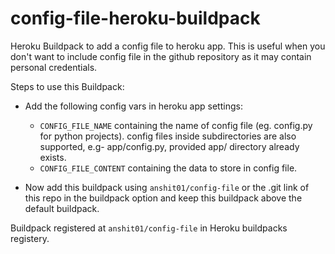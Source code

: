 # config-file-heroku-buildpack
Heroku Buildpack to add a config file to heroku app.
This is useful when you don't want to include config file in the github repository as it may contain personal credentials.

Steps to use this Buildpack:
- Add the following config vars in heroku app settings:
    - `CONFIG_FILE_NAME` containing the name of config file (eg. config.py for python projects). config files inside subdirectories are also supported, e.g- app/config.py, provided app/ directory already exists.
    - `CONFIG_FILE_CONTENT` containing the data to store in config file.

- Now add this buildpack using `anshit01/config-file` or the .git link of this repo in the buildpack option and keep this buildpack above the default buildpack.

Buildpack registered at `anshit01/config-file` in Heroku buildpacks registery.
